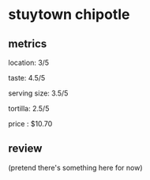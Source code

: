 # stuytown chipotle

## metrics
location: 3/5

taste: 4.5/5

serving size: 3.5/5

tortilla: 2.5/5

price : $10.70

## review
(pretend there's something here for now) 
